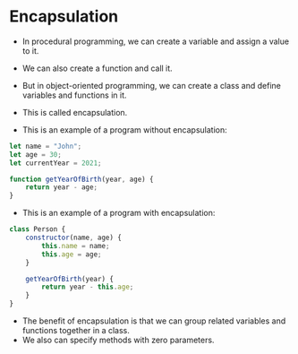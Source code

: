 # Encapsulation
+ In procedural programming, we can create a variable and assign a value to it.
+ We can also create a function and call it.
+ But in object-oriented programming, we can create a class and define variables and functions in it.
+ This is called encapsulation.

+ This is an example of a program without encapsulation:
```javascript
let name = "John";
let age = 30;
let currentYear = 2021;

function getYearOfBirth(year, age) {
    return year - age;
}
```

+ This is an example of a program with encapsulation:
```javascript
class Person {
    constructor(name, age) {
        this.name = name;
        this.age = age;
    }

    getYearOfBirth(year) {
        return year - this.age;
    }
}
```

+ The benefit of encapsulation is that we can group related variables and functions together in a class.
+ We also can specify methods with zero parameters.
